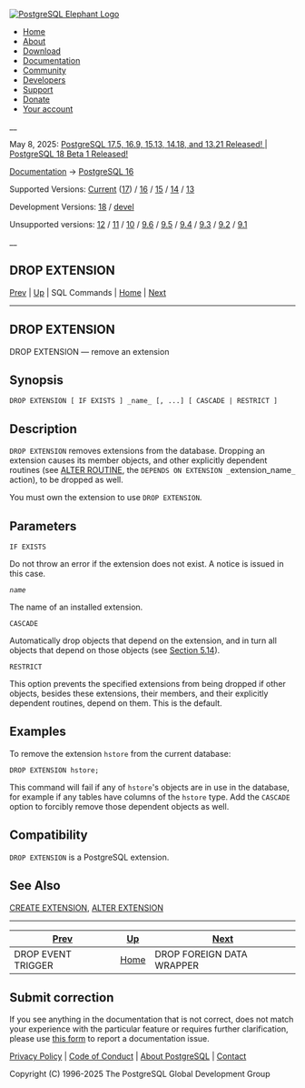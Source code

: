 [ ![PostgreSQL Elephant Logo](/media/img/about/press/elephant.png) ](/)

  * [Home](/ "Home")
  * [About](/about/ "About")
  * [Download](/download/ "Download")
  * [Documentation](/docs/ "Documentation")
  * [Community](/community/ "Community")
  * [Developers](/developer/ "Developers")
  * [Support](/support/ "Support")
  * [Donate](/about/donate/ "Donate")
  * [Your account](/account/ "Your account")

__

May 8, 2025: [ PostgreSQL 17.5, 16.9, 15.13, 14.18, and 13.21 Released! ](/about/news/postgresql-175-169-1513-1418-and-1321-released-3072/) | [ PostgreSQL 18 Beta 1 Released! ](/about/news/postgresql-18-beta-1-released-3070/)

[Documentation](/docs/ "Documentation") -> [PostgreSQL
16](/docs/16/index.html)

Supported Versions: [Current](/docs/current/sql-dropextension.html "PostgreSQL
17 - DROP EXTENSION") ([17](/docs/17/sql-dropextension.html "PostgreSQL 17 -
DROP EXTENSION")) / [16](/docs/16/sql-dropextension.html "PostgreSQL 16 - DROP
EXTENSION") / [15](/docs/15/sql-dropextension.html "PostgreSQL 15 - DROP
EXTENSION") / [14](/docs/14/sql-dropextension.html "PostgreSQL 14 - DROP
EXTENSION") / [13](/docs/13/sql-dropextension.html "PostgreSQL 13 - DROP
EXTENSION")

Development Versions: [18](/docs/18/sql-dropextension.html "PostgreSQL 18 -
DROP EXTENSION") / [devel](/docs/devel/sql-dropextension.html "PostgreSQL
devel - DROP EXTENSION")

Unsupported versions: [12](/docs/12/sql-dropextension.html "PostgreSQL 12 -
DROP EXTENSION") / [11](/docs/11/sql-dropextension.html "PostgreSQL 11 - DROP
EXTENSION") / [10](/docs/10/sql-dropextension.html "PostgreSQL 10 - DROP
EXTENSION") / [9.6](/docs/9.6/sql-dropextension.html "PostgreSQL 9.6 - DROP
EXTENSION") / [9.5](/docs/9.5/sql-dropextension.html "PostgreSQL 9.5 - DROP
EXTENSION") / [9.4](/docs/9.4/sql-dropextension.html "PostgreSQL 9.4 - DROP
EXTENSION") / [9.3](/docs/9.3/sql-dropextension.html "PostgreSQL 9.3 - DROP
EXTENSION") / [9.2](/docs/9.2/sql-dropextension.html "PostgreSQL 9.2 - DROP
EXTENSION") / [9.1](/docs/9.1/sql-dropextension.html "PostgreSQL 9.1 - DROP
EXTENSION")

__

DROP EXTENSION  
---  
[Prev](sql-dropeventtrigger.html "DROP EVENT TRIGGER")  | [Up](sql-commands.html "SQL Commands") | SQL Commands | [Home](index.html "PostgreSQL 16.9 Documentation") |  [Next](sql-dropforeigndatawrapper.html "DROP FOREIGN DATA WRAPPER")  
  
* * *

## DROP EXTENSION

DROP EXTENSION — remove an extension

## Synopsis

    
    
    DROP EXTENSION [ IF EXISTS ] _name_ [, ...] [ CASCADE | RESTRICT ]
    

## Description

`DROP EXTENSION` removes extensions from the database. Dropping an extension
causes its member objects, and other explicitly dependent routines (see [ALTER
ROUTINE](sql-alterroutine.html "ALTER ROUTINE"), the `DEPENDS ON EXTENSION
_`extension_name`_` action), to be dropped as well.

You must own the extension to use `DROP EXTENSION`.

## Parameters

`IF EXISTS`

    

Do not throw an error if the extension does not exist. A notice is issued in
this case.

_`name`_

    

The name of an installed extension.

`CASCADE`

    

Automatically drop objects that depend on the extension, and in turn all
objects that depend on those objects (see [Section 5.14](ddl-depend.html
"5.14. Dependency Tracking")).

`RESTRICT`

    

This option prevents the specified extensions from being dropped if other
objects, besides these extensions, their members, and their explicitly
dependent routines, depend on them. This is the default.

## Examples

To remove the extension `hstore` from the current database:

    
    
    DROP EXTENSION hstore;
    

This command will fail if any of `hstore`'s objects are in use in the
database, for example if any tables have columns of the `hstore` type. Add the
`CASCADE` option to forcibly remove those dependent objects as well.

## Compatibility

`DROP EXTENSION` is a PostgreSQL extension.

## See Also

[CREATE EXTENSION](sql-createextension.html "CREATE EXTENSION"), [ALTER
EXTENSION](sql-alterextension.html "ALTER EXTENSION")

* * *

[Prev](sql-dropeventtrigger.html "DROP EVENT TRIGGER")  | [Up](sql-commands.html "SQL Commands") |  [Next](sql-dropforeigndatawrapper.html "DROP FOREIGN DATA WRAPPER")  
---|---|---  
DROP EVENT TRIGGER  | [Home](index.html "PostgreSQL 16.9 Documentation") |  DROP FOREIGN DATA WRAPPER  
  
## Submit correction

If you see anything in the documentation that is not correct, does not match
your experience with the particular feature or requires further clarification,
please use [this form](/account/comments/new/16/sql-dropextension.html/) to
report a documentation issue.

[Privacy Policy](/about/privacypolicy) | [Code of Conduct](/about/policies/coc/) | [About PostgreSQL](/about/) | [Contact](/about/contact/)  

Copyright (C) 1996-2025 The PostgreSQL Global Development Group

